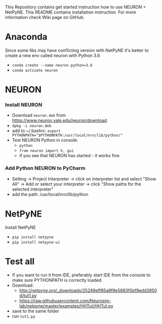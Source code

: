 This Repository contains get started instruction how to use NEURON + NetPyNE. 
This README contains installation instruction. For more information check Wiki page on GitHub.

# Anaconda
Since some libs may have conflicting version with NetPyNE it's better to create a new env called neuron with Python 3.6

* `conda create --name neuron python=3.6`
* `conda activate neuron`

# NEURON

### Install NEURON

* Download `neuron.deb` from https://www.neuron.yale.edu/neuron/download
* `dpkg -i neuron.deb`
* add to ~/.bashrc: 
`export PYTHONPATH="$PYTHONPATH:/usr/local/nrn/lib/python/"`
* Test NEURON Python in console:
  * `python`
  * `from neuron import h, gui`
  * if you see that NEURON has started - it works fine

### Add Python NEURON to PyCharm

* Setting -> Project Interpreter -> click on interpreter list and select "Show All" -> Add or select your interpreter -> click "Show paths for the selected interpreter"
* add the path: /usr/local/nrn/lib/python

# NetPyNE
Install NetPyNE

* `pip install netpyne`
* `pip install netpyne-ui`

# Test all

* If you want to run it from IDE, preferably start IDE from the console to make sure PYTHONPATH is correctly loaded.
* Download:
  * http://netpyne.org/_downloads/25249eff85a9f9e5883f5bf9edd3950d/tut1.py 
  * https://raw.githubusercontent.com/Neurosim-lab/netpyne/master/examples/HHTut/HHTut.py
* save to the same folder
* run `tut1.py`

